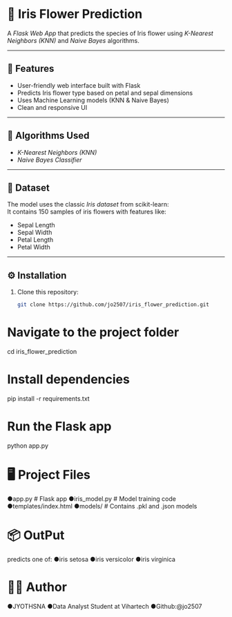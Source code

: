 # 🌸 Iris Flower Prediction

A *Flask Web App* that predicts the species of Iris flower using *K-Nearest Neighbors (KNN)* and *Naive Bayes* algorithms.

---

## 🚀 Features
- User-friendly web interface built with Flask  
- Predicts Iris flower type based on petal and sepal dimensions  
- Uses Machine Learning models (KNN & Naive Bayes)  
- Clean and responsive UI  

---

## 🧠 Algorithms Used
- *K-Nearest Neighbors (KNN)*  
- *Naive Bayes Classifier*

---

## 🧩 Dataset
The model uses the classic *Iris dataset* from scikit-learn:  
It contains 150 samples of iris flowers with features like:  
- Sepal Length  
- Sepal Width  
- Petal Length  
- Petal Width  

---

## ⚙ Installation

1. Clone this repository:
   ```bash
   git clone https://github.com/jo2507/iris_flower_prediction.git
   
# Navigate to the project folder
cd iris_flower_prediction

# Install dependencies
pip install -r requirements.txt

# Run the Flask app
python app.py 

# 🖥 Project Files
●app.py              # Flask app
●iris_model.py       # Model training code
●templates/index.html
●models/             # Contains .pkl and .json models

# 📦 OutPut
predicts one of:
●iris setosa
●iris versicolor
●iris virginica

# 👩‍💻 Author
●JYOTHSNA
●Data Analyst Student at Vihartech
●Github:@jo2507

